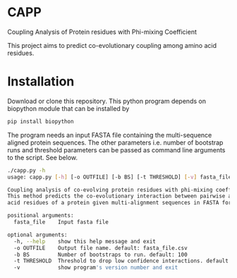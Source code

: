# CAPP
Coupling Analysis of Protein residues with Phi-mixing Coefficient 

This project aims to predict co-evolutionary coupling among amino acid residues.

# Installation
Download or clone this repository. This python program depends on biopython module that can be installed by
```bash
pip install biopython
```

The program needs an input FASTA file containing the multi-sequence aligned protein sequences. The other parameters i.e. number of bootstrap runs and threshold parameters can be passed as command line arguments to the script. See below.

```bash
./capp.py -h
usage: capp.py [-h] [-o OUTFILE] [-b BS] [-t THRESHOLD] [-v] fasta_file

Coupling analysis of co-evolving protein residues with phi-mixing coefficient.
This method predicts the co-evolutionary interaction between pairwise amino
acid residues of a protein given multi-alignment sequences in FASTA format.

positional arguments:
  fasta_file    Input fasta file

optional arguments:
  -h, --help    show this help message and exit
  -o OUTFILE    Output file name. default: fasta_file.csv
  -b BS         Number of bootstraps to run. default: 100
  -t THRESHOLD  Threshold to drop low confidence interactions. default: 0
  -v            show program's version number and exit

